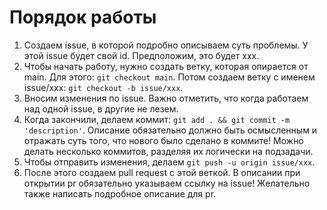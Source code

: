 # Порядок работы
1. Создаем issue, в которой подробно описываем суть проблемы. У этой issue будет свой id. Предположим, это будет xxx.
2. Чтобы начать работу, нужно создать ветку, которая опирается от main. Для этого: `git checkout main`. Потом создаем ветку с именем issue/xxx: `git checkout -b issue/xxx`.
3. Вносим изменения по issue. Важно отметить, что когда работаем над одной issue, в другие не лезем.
4. Когда закончили, делаем коммит: `git add . && git commit -m 'description'`. Описание обязательно должно быть осмысленным и отражать суть того, что нового было сделано в коммите! Можно делать несколько коммитов, разделяя их логически на подзадачи.
5. Чтобы отправить изменения, делаем `git push -u origin issue/xxx`.
6. После этого создаем pull request с этой веткой. В описании при открытии pr обязательно указываем ссылку на issue! Желательно также написать подробное описание для pr.
